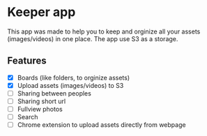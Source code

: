# Keeper app

This app was made to help you to keep and orginize all your assets (images/videos) in one place. The app use S3 as a storage.

## Features

- [x] Boards (like folders, to orginize assets)
- [x] Upload assets (images/videos) to S3
- [ ] Sharing between peoples
- [ ] Sharing short url
- [ ] Fullview photos 
- [ ] Search
- [ ] Chrome extension to upload assets directly from webpage 